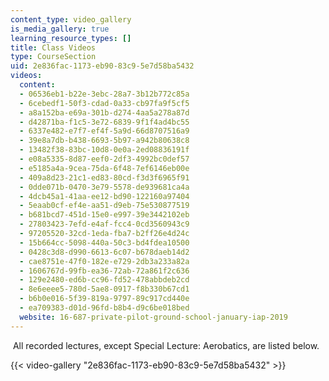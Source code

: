 ```yaml
---
content_type: video_gallery
is_media_gallery: true
learning_resource_types: []
title: Class Videos
type: CourseSection
uid: 2e836fac-1173-eb90-83c9-5e7d58ba5432
videos:
  content:
  - 06536eb1-b22e-3ebc-28a7-3b12b772c85a
  - 6cebedf1-50f3-cdad-0a33-cb97fa9f5cf5
  - a8a152ba-e69a-301b-d274-4aa5a278a87d
  - d42871ba-f1c5-3e72-6839-9f1f4ad4bc55
  - 6337e482-e7f7-ef4f-5a9d-66d8707516a9
  - 39e8a7db-b438-6693-5b97-a942b80638c8
  - 13482f38-83bc-10d8-0e0a-2ed08836191f
  - e08a5335-8d87-eef0-2df3-4992bc0def57
  - e5185a4a-9cea-75da-6f48-7ef6146eb00e
  - 409a8d23-21c1-ed83-80cd-f3d3f6965f91
  - 0dde071b-0470-3e79-5578-de939681ca4a
  - 4dcb45a1-41aa-ee12-bd90-122160a97404
  - 5eaab0cf-ef4e-aa51-d9eb-75e530877519
  - b681bcd7-451d-15e0-e997-39e3442102eb
  - 27803423-7efd-e4af-fcc4-0cd3560943c9
  - 97205520-32cd-1eda-fba7-b2ff26e4d24c
  - 15b664cc-5098-440a-50c3-bd4fdea10500
  - 0428c3d8-d990-6613-6c07-b678daeb14d2
  - cae8751e-47f0-182e-e729-2db3a233a82a
  - 1606767d-99fb-ea36-72ab-72a861f2c636
  - 129e2480-ed6b-cc96-fd52-478abbdeb2cd
  - 8e6eeee5-780d-5ae8-0917-f8b330b67cd1
  - b6b0e016-5f39-819a-9797-89c917cd440e
  - ea709383-d01d-96fd-b8b4-d9c6be018bed
  website: 16-687-private-pilot-ground-school-january-iap-2019
---
```


 All recorded lectures, except Special Lecture: Aerobatics, are listed below.

{{< video-gallery "2e836fac-1173-eb90-83c9-5e7d58ba5432" >}}

